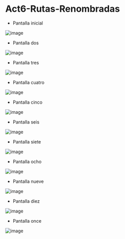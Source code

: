 # Act6-Rutas-Renombradas
- Pantalla inicial

![image](https://github.com/user-attachments/assets/f285dd3d-8f99-4457-8d79-4a3e8d5f6037)
- Pantalla dos

![image](https://github.com/user-attachments/assets/f5e68905-8678-4705-91c1-1bb5cb3c6b5b)
- Pantalla tres

![image](https://github.com/user-attachments/assets/966d3b07-329f-4686-a11f-33b14087d934)
- Pantalla cuatro

![image](https://github.com/user-attachments/assets/3293a0e5-dae1-4d17-a5bd-8b39612163fa)
- Pantalla cinco

![image](https://github.com/user-attachments/assets/3d26f5e1-bfdc-4ef4-b743-ef169f90a140)
- Pantalla seis

![image](https://github.com/user-attachments/assets/b889a460-a404-4b22-a71e-47cf5dfbafc1)
- Pantalla siete

![image](https://github.com/user-attachments/assets/176d38cd-7e81-49c1-9c51-ac86d463dc22)
- Pantalla ocho

![image](https://github.com/user-attachments/assets/18ed15a8-3dc7-4705-a1f1-6f03c98c55a1)
- Pantalla nueve

![image](https://github.com/user-attachments/assets/35bcdd5e-2149-432a-a9c9-459fe41eda3c)
- Pantalla diez

![image](https://github.com/user-attachments/assets/37b52dfb-ddf6-48a8-b2fd-2e02289b27b6)
- Pantalla once

![image](https://github.com/user-attachments/assets/9992f7d6-bc16-47ed-85c0-2d87e1054a9e)

